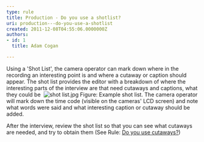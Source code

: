 ```yaml
---
type: rule
title: Production - Do you use a shotlist?
uri: production---do-you-use-a-shotlist
created: 2011-12-08T04:55:06.0000000Z
authors:
- id: 1
  title: Adam Cogan

---
```


 Using a 'Shot List', the camera operator can mark down where in the recording an interesting point is and where a cutaway or caption should appear.   ​The shot list provides the editor with a breakdown of where the interesting parts of the interview are that need cutaways and captions, what they could be 
 ![shot list.jpg](/DesignandPresentation/RulesToBetterVideoRecording/PublishingImages/shot%20list.jpg)
Figure: Example shot list. The camera operator will mark down the time code (visible on the cameras' LCD screen) and note what words were said and what interesting caption or cutaway should be added. 

After the interview, review the shot list so that you can see what cutaways are needed, and try to obtain them (See Rule: [Do you use cutaways?](/DesignandPresentation/RulesToBetterVideoRecording/Pages/Do-you-use-cutaways.aspx))

